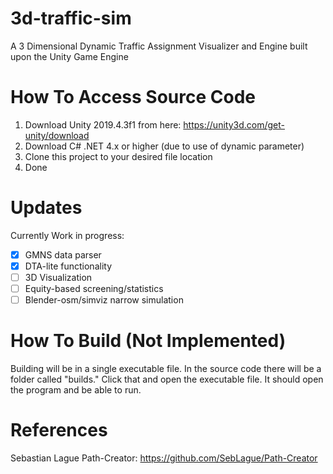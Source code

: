 # 3d-traffic-sim
A 3 Dimensional Dynamic Traffic Assignment Visualizer and Engine built upon the Unity Game Engine


# How To Access Source Code
1) Download Unity 2019.4.3f1 from here: https://unity3d.com/get-unity/download
2) Download C# .NET 4.x or higher (due to use of dynamic parameter)
3) Clone this project to your desired file location
4) Done
# Updates
Currently Work in progress:
- [x] GMNS data parser
- [x] DTA-lite functionality
- [ ] 3D Visualization
- [ ] Equity-based screening/statistics
- [ ] Blender-osm/simviz narrow simulation

# How To Build (Not Implemented)
Building will be in a single executable file. In the source code there will be a folder called "builds." Click that and open the executable file. It should open the program and be able to run.
 
# References

Sebastian Lague Path-Creator: https://github.com/SebLague/Path-Creator
